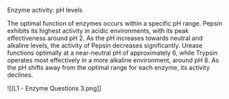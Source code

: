Enzyme activity: pH levels

The optimal function of enzymes occurs within a specific pH range. Pepsin exhibits its highest activity in acidic environments, with its peak effectiveness around pH 2. As the pH increases towards neutral and alkaline levels, the activity of Pepsin decreases significantly. Urease functions optimally at a near-neutral pH of approximately 6, while Trypsin operates most effectively in a more alkaline environment, around pH 8. As the pH shifts away from the optimal range for each enzyme, its activity declines.

![[L1 - Enzyme Questions 3.png]]